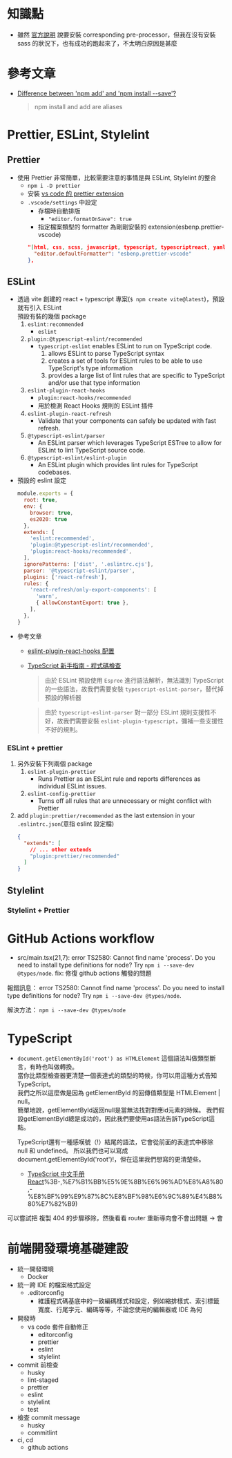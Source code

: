 # 知識點
- 雖然 [官方說明](https://vitejs.dev/guide/features.html#css-pre-processors) 說要安裝 corresponding pre-processor，但我在沒有安裝 sass 的狀況下，也有成功的跑起來了，不太明白原因是甚麼


# 參考文章
- [Difference between 'npm add' and 'npm install --save'?](https://stackoverflow.com/questions/51466746/difference-between-npm-add-and-npm-install-save)
  > npm install and add are aliases


# Prettier, ESLint, Stylelint

## Prettier
- 使用 Prettier 非常簡單，比較需要注意的事情是與 ESLint, Stylelint 的整合
  - `npm i -D prettier`
  - 安裝 [vs code 的 prettier extension](https://marketplace.visualstudio.com/items?itemName=esbenp.prettier-vscode)
  -  `.vscode/settings` 中設定
     - 存檔時自動排版
       -  `"editor.formatOnSave": true`
     - 指定檔案類型的 formatter 為剛剛安裝的 extension(esbenp.prettier-vscode)
      ```json
      "[html, css, scss, javascript, typescript, typescriptreact, yaml]": {
        "editor.defaultFormatter": "esbenp.prettier-vscode"
      },
      ```

## ESLint
- 透過 vite 創建的 react + typescript 專案(`$ npm create vite@latest`)，預設就有引入 ESLint  
  預設有裝的幾個 package
  1. `eslint:recommended`
     - `eslint`
  2. `plugin:@typescript-eslint/recommended`
     - `typescript-eslint` enables ESLint to run on TypeScript code.
       1. allows ESLint to parse TypeScript syntax
       2. creates a set of tools for ESLint rules to be able to use TypeScript's type information
       3. provides a large list of lint rules that are specific to TypeScript and/or use that type information
  3. `eslint-plugin-react-hooks`
     - `plugin:react-hooks/recommended`
     - 用於檢測 React Hooks 規則的 ESLint 插件
  4. `eslint-plugin-react-refresh`
     - Validate that your components can safely be updated with fast refresh.
  5. `@typescript-eslint/parser`
     - An ESLint parser which leverages TypeScript ESTree to allow for ESLint to lint TypeScript source code.
  6. `@typescript-eslint/eslint-plugin`
     - An ESLint plugin which provides lint rules for TypeScript codebases.
- 預設的 eslint 設定
  ```js
  module.exports = {
    root: true,
    env: { 
      browser: true,
      es2020: true
    },
    extends: [
      'eslint:recommended',
      'plugin:@typescript-eslint/recommended',
      'plugin:react-hooks/recommended',
    ],
    ignorePatterns: ['dist', '.eslintrc.cjs'],
    parser: '@typescript-eslint/parser',
    plugins: ['react-refresh'],
    rules: {
      'react-refresh/only-export-components': [
        'warn',
        { allowConstantExport: true },
      ],
    },
  }
  ```
- 參考文章
  - [eslint-plugin-react-hooks 配置](https://juejin.cn/s/eslint-plugin-react-hooks%20%E9%85%8D%E7%BD%AE)
  - [TypeScript 新手指南 - 程式碼檢查](https://willh.gitbook.io/typescript-tutorial/engineering/lint#zai-typescript-zhong-shi-yong-eslint)
    > 由於 ESLint 預設使用 `Espree` 進行語法解析，無法識別 TypeScript 的一些語法，故我們需要安裝 `typescript-eslint-parser`，替代掉預設的解析器  

    > 由於 `typescript-eslint-parser` 對一部分 ESLint 規則支援性不好，故我們需要安裝 `eslint-plugin-typescript`，彌補一些支援性不好的規則。
### ESLint + prettier
1. 另外安裝下列兩個 package
   1. `eslint-plugin-prettier`
      - Runs Prettier as an ESLint rule and reports differences as individual ESLint issues.
   2. `eslint-config-prettier`
      - Turns off all rules that are unnecessary or might conflict with Prettier
2. add `plugin:prettier/recommended` as the last extension in your `.eslintrc.json`(意指 eslint 設定檔)
    ```json
    {
      "extends": [
        // ... other extends
        "plugin:prettier/recommended"
      ]
    }
    ```


## Stylelint

### Stylelint + Prettier




# GitHub Actions workflow
- src/main.tsx(21,7): error TS2580: Cannot find name 'process'. Do you need to install type definitions for node? Try `npm i --save-dev @types/node`.
fix: 修復 github actions 觸發的問題

報錯訊息：
error TS2580: Cannot find name 'process'. Do you need to install type definitions for node? Try `npm i --save-dev @types/node`.

解決方法：
`npm i --save-dev @types/node`


# TypeScript
- `document.getElementById('root') as HTMLElement` 這個語法叫做類型斷言，有時也叫做轉換。  
當你比類型檢查器更清楚一個表達式的類型的時候，你可以用這種方式告知 TypeScript。  
我們之所以這麼做是因為 getElementById 的回傳值類型是 HTMLElement | null。  
簡單地說，getElementById返回null是當無法找對對應id元素的時候。 我們假設getElementById總是成功的，因此我們要使用as語法告訴TypeScript這點。

  TypeScript還有一種感嘆號（!）結尾的語法，它會從前面的表達式中移除 null 和 undefined。 所以我們也可以寫成 document.getElementById('root')!，但在這里我們想寫的更清楚些。
  - [TypeScript 中文手册 React](https://typescript.bootcss.com/tutorials/react.html#:~:text=as%20HTMLElement%0A)%3B-,%E7%B1%BB%E5%9E%8B%E6%96%AD%E8%A8%80,-%E8%BF%99%E9%87%8C%E8%BF%98%E6%9C%89%E4%B8%80%E7%82%B9)




可以嘗試把 複製 404 的步驟移除，然後看看 router 重新導向會不會出問題
→ 會



# 前端開發環境基礎建設
- 統一開發環境
  - Docker
- 統一跨 IDE 的檔案格式設定
  - .editorconfig
    - 維護程式碼基底中的一致編碼樣式和設定，例如縮排樣式、索引標籤寬度、行尾字元、編碼等等，不論您使用的編輯器或 IDE 為何
- 開發時
  - vs code 套件自動修正
    - editorconfig
    - prettier
    - eslint
    - stylelint
- commit 前檢查
  - husky
  - lint-staged
  - prettier
  - eslint
  - stylelint
  - test
- 檢查 commit message
  - husky
  - commitlint
- ci, cd
  - github actions

